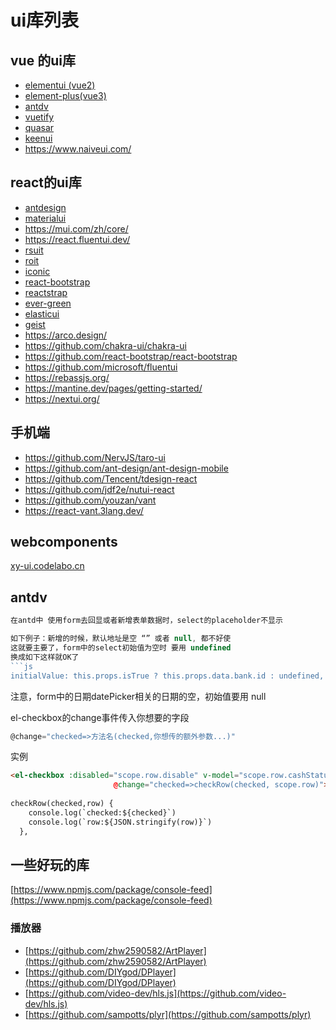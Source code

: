 # ui库列表

## vue 的ui库

- [elementui (vue2)](http://element-cn.eleme.io/#/zh-CN)
- [element-plus(vue3)](https://element-plus.gitee.io/)
- [antdv](https://antdv.com/)
- [vuetify](https://vuetifyjs.com/)
- [quasar](https://quasar.dev/)
- [keenui](https://josephuspaye.github.io/Keen-UI/#/ui-alert)
- <https://www.naiveui.com/>

## react的ui库

- [antdesign](https://ant.design/)
- [materialui](https://material-ui.com/)
- <https://mui.com/zh/core/>
- <https://react.fluentui.dev/>
- [rsuit](https://rsuitejs.com/)
- [roit](https://riot.js.org/)
- [iconic](https://github.com/ionic-team/ionic-framework)
- [react-bootstrap](https://react-bootstrap.github.io)
- [reactstrap](http://reactstrap.github.io)
- [ever-green](https://evergreen.segment.com/)
- [elasticui](https://elastic.github.io/eui/)
- [geist](https://geist-ui.dev/zh-cn)
- <https://arco.design/>
- <https://github.com/chakra-ui/chakra-ui>
- <https://github.com/react-bootstrap/react-bootstrap>
- <https://github.com/microsoft/fluentui>
- <https://rebassjs.org/>
- <https://mantine.dev/pages/getting-started/>
- <https://nextui.org/>

## 手机端

- <https://github.com/NervJS/taro-ui>
- <https://github.com/ant-design/ant-design-mobile>
- <https://github.com/Tencent/tdesign-react>
- <https://github.com/jdf2e/nutui-react>
- <https://github.com/youzan/vant>
- <https://react-vant.3lang.dev/>

## webcomponents

[xy-ui.codelabo.cn](https://xy-ui.codelabo.cn/docs/#/)

## antdv

```javascript
在antd中 使用form去回显或者新增表单数据时，select的placeholder不显示

如下例子：新增的时候，默认地址是空 “” 或者 null, 都不好使
这就要主要了，form中的select初始值为空时 要用 undefined
换成如下这样就OK了
```js
initialValue: this.props.isTrue ? this.props.data.bank.id : undefined,
```

注意，form中的日期datePicker相关的日期的空，初始值要用 null

el-checkbox的change事件传入你想要的字段

```js
@change="checked=>方法名(checked,你想传的额外参数...)"
```

实例

```html
<el-checkbox :disabled="scope.row.disable" v-model="scope.row.cashStatus"
                       @change="checked=>checkRow(checked, scope.row)"></el-checkbox>
                       
checkRow(checked,row) {
    console.log(`checked:${checked}`)
    console.log(`row:${JSON.stringify(row)}`)
  },
```

## 一些好玩的库

[https://www.npmjs.com/package/console-feed](https://www.npmjs.com/package/console-feed)

### 播放器

- [https://github.com/zhw2590582/ArtPlayer](https://github.com/zhw2590582/ArtPlayer)
- [https://github.com/DIYgod/DPlayer](https://github.com/DIYgod/DPlayer)
- [https://github.com/video-dev/hls.js](https://github.com/video-dev/hls.js)
- [https://github.com/sampotts/plyr](https://github.com/sampotts/plyr)
